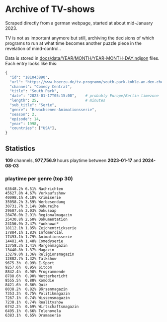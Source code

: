 # Archive of TV-shows

Scraped directly from a german webpage, started at about mid-January 2023.

TV is not as important anymore but still, archiving the decisions of which programs to run at what time
becomes another puzzle piece in the revelation of mind-control.. 

Data is stored in [docs/data/YEAR/MONTH/YEAR-MONTH-DAY.ndjson](docs/data/) files. 
Each entry looks like this:

```python
{
  "id": "181043890", 
  "url": "https://www.hoerzu.de/tv-programm/south-park-kohle-an-den-chefkoch/bid_181043890/", 
  "channel": "Comedy Central", 
  "title": "South Park", 
  "date": "2023-01-17T05:15:00",    # probably Europe/Berlin timezone 
  "length": 25,                     # minutes 
  "sub_title": "Serie", 
  "genre": "Erwachsenen-Animationsserie", 
  "season": 2, 
  "episode": 14, 
  "year": 1998, 
  "countries": ["USA"],
}
```

## Statistics

**109** channels, **977,756.9** hours playtime between **2023-01-17** and **2024-08-03**


### playtime per genre (top 30)

    63648.2h 6.51% Nachrichten
    45627.8h 4.67% Verkaufsshow
    40098.1h 4.10% Krimiserie
    35058.2h 3.59% Werbesendung
    30731.7h 3.14% Dokureihe
    29607.6h 3.03% Dokusoap
    28476.0h 2.91% Regionalmagazin
    25430.8h 2.60% Dokumentation
    24156.9h 2.47% *unknown*
    18112.1h 1.85% Zeichentrickserie
    17884.1h 1.83% Infomercial
    17493.1h 1.79% Animationsserie
    14481.4h 1.48% Comedyserie
    13758.3h 1.41% Morgenmagazin
    13440.8h 1.37% Magazin
    13279.0h 1.36% Religionsmagazin
    12882.7h 1.32% Talkshow
    9675.3h  0.99% E-Sport
    9257.6h  0.95% Sitcom
    8842.4h  0.90% Programmende
    8788.6h  0.90% Wetterbericht
    8555.5h  0.88% Komödie
    8421.6h  0.86% Quiz
    8038.2h  0.82% Börsenmagazin
    7353.3h  0.75% Politikmagazin
    7267.1h  0.74% Wissensmagazin
    7238.1h  0.74% Realityshow
    6742.2h  0.69% Wirtschaftsmagazin
    6495.1h  0.66% Telenovela
    6383.1h  0.65% Dramaserie
